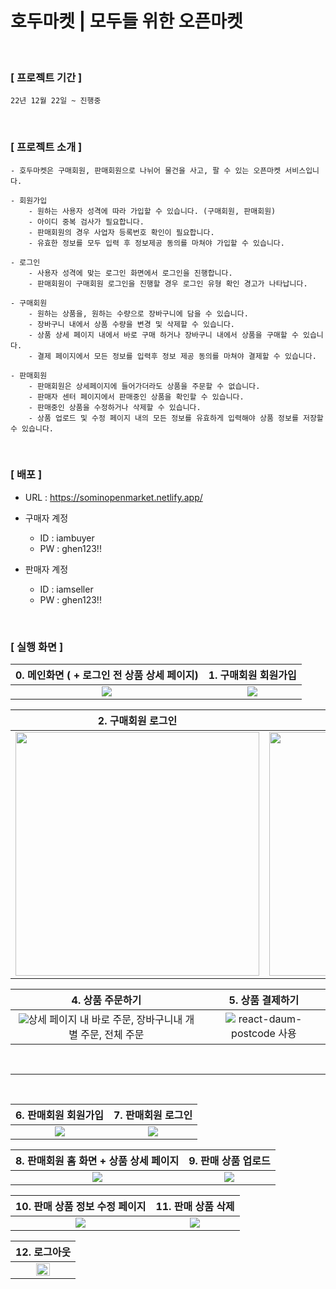 <h1> 호두마켓 | 모두들 위한 오픈마켓 </h1>
<br>

### [ 프로젝트 기간 ] <br>
    22년 12월 22일 ~ 진행중

<br>

### [ 프로젝트 소개 ] <br>
    - 호두마켓은 구매회원, 판매회원으로 나뉘어 물건을 사고, 팔 수 있는 오픈마켓 서비스입니다.

    - 회원가입
        - 원하는 사용자 성격에 따라 가입할 수 있습니다. (구매회원, 판매회원)
        - 아이디 중복 검사가 필요합니다.
        - 판매회원의 경우 사업자 등록번호 확인이 필요합니다.
        - 유효한 정보를 모두 입력 후 정보제공 동의를 마쳐야 가입할 수 있습니다.
    
    - 로그인
        - 사용자 성격에 맞는 로그인 화면에서 로그인을 진행합니다. 
        - 판매회원이 구매회원 로그인을 진행할 경우 로그인 유형 확인 경고가 나타납니다.

    - 구매회원
        - 원하는 상품을, 원하는 수량으로 장바구니에 담을 수 있습니다.
        - 장바구니 내에서 상품 수량을 변경 및 삭제할 수 있습니다.
        - 상품 상세 페이지 내에서 바로 구매 하거나 장바구니 내에서 상품을 구매할 수 있습니다.
        - 결제 페이지에서 모든 정보를 입력후 정보 제공 동의를 마쳐야 결제할 수 있습니다.

    - 판매회원
        - 판매회원은 상세페이지에 들어가더라도 상품을 주문할 수 없습니다. 
        - 판매자 센터 페이지에서 판매중인 상품을 확인할 수 있습니다.
        - 판매중인 상품을 수정하거나 삭제할 수 있습니다.
        - 상품 업로드 및 수정 페이지 내의 모든 정보를 유효하게 입력해야 상품 정보를 저장할 수 있습니다.

<br>

### [ 배포 ]
- URL : https://sominopenmarket.netlify.app/
- 구매자 계정 
    - ID : iambuyer
    - PW : ghen123!!

- 판매자 계정
    - ID : iamseller
    - PW : ghen123!!

<br/>

### [ 실행 화면 ]

|                            0. 메인화면 ( + 로그인 전 상품 상세 페이지)                            |                           1. 구매회원 회원가입                            |
| :-------------------------------------------------------------: | :--------------------------------------------------------------: |
| <img src="https://user-images.githubusercontent.com/85738589/222374987-79e6cbe3-ddec-4410-b065-f138710c2303.gif"/> | <img src="https://user-images.githubusercontent.com/85738589/222368203-3f6f5942-8d57-406d-9bbb-0305de3fb148.gif" /> |

|                           2. 구매회원 로그인                           |                          3. 장바구니                          |
| :-------------------------------------------------------------: | :-------------------------------------------------------------: |
| <img src="https://user-images.githubusercontent.com/85738589/222367778-f37afedc-9b0f-45a5-b0fd-9c1c0b349611.gif" width="390px" /> | <img src="https://user-images.githubusercontent.com/85738589/222376629-fab7cd1d-c4bf-4b11-a3a1-4c4a2524a489.gif" width="390px" /> |

|                        4. 상품 주문하기                        |                     5. 상품 결제하기                     |
| :-------------------------------------------------------------: | :-------------------------------------------------------------: |
| <img src="https://user-images.githubusercontent.com/85738589/222378137-858421a1-f127-419b-a889-23bdb7e6120d.gif" /><span>상세 페이지 내 바로 주문, 장바구니내 개별 주문, 전체 주문</span>| <img src="https://user-images.githubusercontent.com/85738589/222379337-77775cdb-3733-432f-9459-fb43dce962b8.gif"/> <span>react-daum-postcode 사용</span>|


<br/>
<hr/>
<br/>


|                      6. 판매회원 회원가입                       |                         7. 판매회원 로그인                          |
| :-------------------------------------------------------------: | :-------------------------------------------------------------: |
| <img src="https://user-images.githubusercontent.com/85738589/222368074-b8b9b90a-0bac-41ca-8aad-36b1bd983d71.gif"/> | <img src="https://user-images.githubusercontent.com/85738589/222401487-6e9295c1-e572-4060-9825-0b4dfa8a9b46.gif"/> |

|                     8. 판매회원 홈 화면 + 상품 상세 페이지                      |                          9. 판매 상품 업로드                          |
| :-------------------------------------------------------------: | :-------------------------------------------------------------: |
| <img src="https://user-images.githubusercontent.com/85738589/222401935-81de14f1-b6b0-4ddc-ab60-993d51ec3f8d.gif"/> | <img src="https://user-images.githubusercontent.com/85738589/222402870-5d930b25-4a44-412c-a072-74c09e98fa25.gif"/> |

|                     10. 판매 상품 정보 수정 페이지                      |                          11. 판매 상품 삭제                          |
| :-------------------------------------------------------------: | :-------------------------------------------------------------: |
| <img src="https://user-images.githubusercontent.com/85738589/222403414-715be1af-a08e-4dd4-b977-6c2912f721ad.gif"/> | <img src="https://user-images.githubusercontent.com/85738589/222403958-28711456-75d5-4ec2-8200-7327e3e95cd5.gif"/> |

|                     12. 로그아웃                      |
| :-------------------------------------------------------------:|
| <img src="https://user-images.githubusercontent.com/85738589/222404574-11e66378-373c-4ebc-ba94-9124fd4511f9.gif" width="50%"/> |